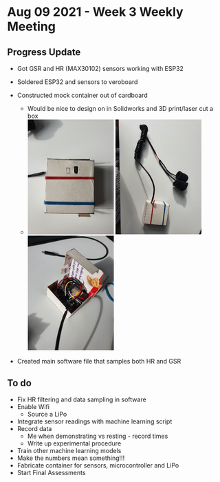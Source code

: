 # Aug 09 2021 - Week 3 Weekly Meeting

## Progress Update

* Got GSR and HR (MAX30102) sensors working with ESP32
* Soldered ESP32 and sensors to veroboard
* Constructed mock container out of cardboard
  * Would be nice to design on in Solidworks and 3D print/laser cut a box
  * <img src=".\Pics\prototype_box_2.jpg" alt="image" width="200"/> <img src=".\Pics\prototype_box_1.jpg" alt="image" width="200"/> <img src=".\Pics\prototype_box_3.jpg" alt="image" width="200"/>

* Created main software file that samples both HR and GSR

## To do

* Fix HR filtering and data sampling in software
* Enable Wifi
  * Source a LiPo
* Integrate sensor readings with machine learning script
* Record data
  * Me when demonstrating vs resting - record times
  * Write up experimental procedure
* Train other machine learning models
* Make the numbers mean something!!!
* Fabricate container for sensors, microcontroller and LiPo
* Start Final Assessments
